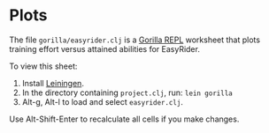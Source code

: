 Plots
=====

The file `gorilla/easyrider.clj` is a [Gorilla REPL](http://gorilla-repl.org/)
worksheet that plots training effort versus attained abilities for EasyRider.

To view this sheet:

 1. Install [Leiningen](https://leiningen.org/).
 1. In the directory containing `project.clj`, run: `lein gorilla`
 1. Alt-g, Alt-l to load and select `easyrider.clj`.
 
Use Alt-Shift-Enter to recalculate all cells if you make changes.

